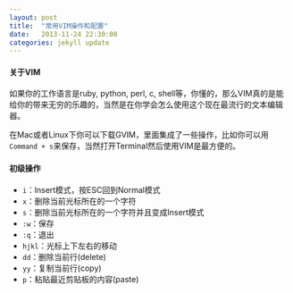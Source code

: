 ```yaml
---
layout: post
title:  "常用VIM操作和配置"
date:   2013-11-24 22:30:00
categories: jekyll update
---
```


#### 关于VIM
如果你的工作语言是ruby, python, perl, c, shell等，你懂的，那么VIM真的是能给你的带来无穷的乐趣的，当然是在你学会怎么使用这个现在最流行的文本编辑器。

在Mac或者Linux下你可以下载GVIM，里面集成了一些操作，比如你可以用`Command + s`来保存，当然打开Terminal然后使用VIM是最方便的。

#### 初级操作

- `i`：Insert模式，按ESC回到Normal模式
- `x`：删除当前光标所在的一个字符
- `s`：删除当前光标所在的一个字符并且变成Insert模式
- `:w`：保存
- `:q`：退出
- `hjkl`：光标上下左右的移动
- `dd`：删除当前行(delete)
- `yy`：复制当前行(copy)
- `p`：粘贴最近剪贴板的内容(paste)





